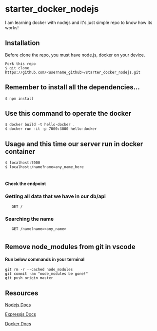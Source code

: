 # starter_docker_nodejs
I am learning docker with nodejs and it's just simple repo to know how its works!

## Installation

Before clone the repo, you must have node.js, docker on your device.
 
    Fork this repo 
    $ git clone https://github.com/<username_github>/starter_docker_nodejs.git

## Remember to install all the dependencies...

    $ npm install
  
## Use this command to operate the docker   
    $ docker build -t hello-docker .
    $ docker run -it -p 7000:3000 hello-docker

## Usage and this time our server run in docker container 
    $ localhost:7000
    $ localhost:/name?name=any_name_here
    
#

#### Check the endpoint
### Getting all data that we have in our db/api
       GET /
### Searching the name
       GET /name?name=<any_name>
#

## Remove node_modules from git in vscode
#### Run below commands in your terminal
    git rm -r --cached node_modules
    git commit -am "node_modules be gone!"
    git push origin master

    
## Resources   
[Nodejs Docs](https://nodejs.org/en/docs/)
    
[Expressjs Docs](https://expressjs.com/en/guide/writing-middleware.html)
    
[Docker Docs](https://docs.docker.com/reference)

